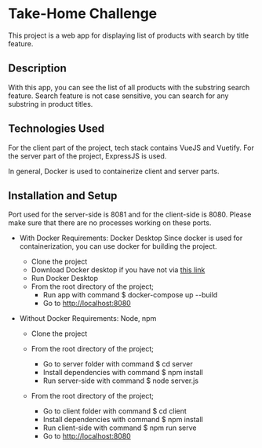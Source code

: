 # Take-Home Challenge
This project is a web app for displaying list of products with search by title feature.

## Description
With this app, you can see the list of all products with the substring search feature. Search feature is not case sensitive, you can search for any substring in product titles.

## Technologies Used

For the client part of the project, tech stack contains VueJS and Vuetify.
For the server part of the project, ExpressJS is used.

In general, Docker is used to containerize client and server parts. 

## Installation and Setup

Port used for the server-side is 8081 and for the client-side is 8080. Please make sure that there are no processes working on these ports.

* With Docker
Requirements: Docker Desktop
Since docker is used for containerization, you can use docker for building the project.

  * Clone the project
  * Download Docker desktop if you have not via [this link](https://docs.docker.com/get-docker/)
  * Run Docker Desktop
  * From the root directory of the project;
    * Run app with command $ docker-compose up --build
    * Go to <http://localhost:8080>




* Without Docker
Requirements: Node, npm

  * Clone the project
  * From the root directory of the project;
    * Go to server folder with command $ cd server
    * Install dependencies with command $ npm install
    * Run server-side with command $ node server.js

  * From the root directory of the project;
    * Go to client folder with command $ cd client
    * Install dependencies with command $ npm install
    * Run client-side with command $ npm run serve
    * Go to <http://localhost:8080>